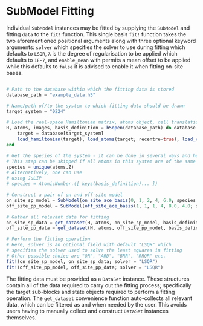 # SubModel Fitting
Individual `SubModel` instances may be fitted by supplying the `SubModel` and fitting `data` to the `fit!` function. This single basis `fit!` function takes the two aforementioned positional arguments along with three optional keyword arguments: `solver` which specifies the solver to use during fitting which defaults to `LSQR`, `λ` is the degree of regularisation to be applied which defaults to `1E-7`, and `enable_mean` with permits a mean offset to be applied while this defaults to `false` it is advised to enable it when fitting on-site bases.
```julia

# Path to the database within which the fitting data is stored
database_path = "example_data.h5"

# Name/path of/to the system to which fitting data should be drawn 
target_system = "0224"

# Load the real-space Hamiltonian matrix, atoms object, cell translation vectors, and basis set definition
H, atoms, images, basis_definition = h5open(database_path) do database
    target = database[target_system]
    load_hamiltonian(target), load_atoms(target; recentre=true), load_cell_translations(target), load_basis_set_definition(target)
end

# Get the species of the system - it can be done in several ways and here just comes one
# This step can be skipped if all atoms in this system are of the same type
species = unique(atoms.Z)
# Alternatively, one can use 
# using JuLIP
# species = AtomicNumber.([ keys(basis_definition)... ])

# Construct a pair of on and off-site model
on_site_sp_model = SubModel(on_site_ace_basis(0, 1, 2, 4, 6.0; species = (try species catch nothing end)), (14, 3, 4))
off_site_pp_model = SubModel(off_site_ace_basis(1, 1, 1, 4, 8.0, 4.0; species = (try species catch nothing end)), (14, 14, 6, 6))

# Gather all relevant data for fitting 
on_site_sp_data = get_dataset(H, atoms, on_site_sp_model, basis_definition, images)
off_site_pp_data = get_dataset(H, atoms, off_site_pp_model, basis_definition, images)

# Perform the fitting operation
# Here, solver is an optional field with default "LSQR" which 
# specifies the solver used to solve the least squares in fitting
# Other possible choice are "QR", "ARD", "BRR", "RRQR" etc.
fit!(on_site_sp_model, on_site_sp_data; solver = "LSQR")
fit!(off_site_pp_model, off_site_pp_data; solver = "LSQR")

```

The fitting data must be provided as a `DataSet` instance. These structures contain all of the data required to carry out the fitting process; specifically the target sub-blocks and state objects required to perform a fitting operation. The `get_dataset` convenience function auto-collects all relevant data, which can be filtered as and when needed by the user. This avoids users having to manually collect and construct `DataSet` instances themselves.
